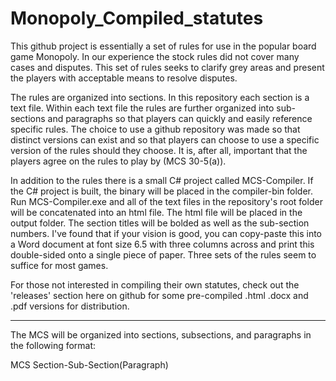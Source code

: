 # Monopoly_Compiled_statutes

This github project is essentially a set of rules for use in the popular board game Monopoly.  In our experience the stock rules did not cover many cases and disputes.  This set of rules seeks to clarify grey areas and present the players with acceptable means to resolve disputes.

The rules are organized into sections.  In this repository each section is a text file.  Within each text file the rules are further organized into sub-sections and paragraphs so that players can quickly and easily reference specific rules.  The choice to use a github repository was made so that distinct versions can exist and so that players can choose to use a specific version of the rules should they choose.  It is, after all, important that the players agree on the rules to play by (MCS 30-5(a)).

In addition to the rules there is a small C# project called MCS-Compiler.  If the C# project is built, the binary will be placed in the compiler-bin folder.  Run MCS-Compiler.exe and all of the text files in the repository's root folder will be concatenated into an html file.  The html file will be placed in the output folder.  The section titles will be bolded as well as the sub-section numbers.  I've found that if your vision is good, you can copy-paste this into a Word document at font size 6.5 with three columns across and print this double-sided onto a single piece of paper.  Three sets of the rules seem to suffice for most games.

For those not interested in compiling their own statutes, check out the 'releases' section here on github for some pre-compiled .html .docx and .pdf versions for distribution.

---

The MCS will be organized into sections, subsections, and paragraphs in the following format:

MCS Section-Sub-Section(Paragraph)